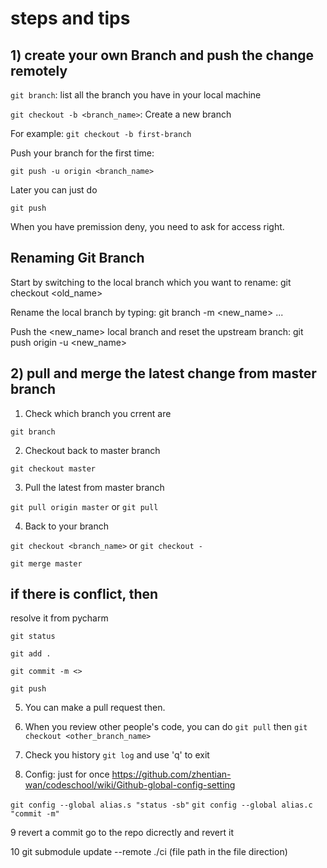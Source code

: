 # steps and tips 
## 1) create your own Branch and push the change remotely

`git branch`: list all the branch you have in your local machine

`git checkout -b <branch_name>`: Create a new branch

For example: `git checkout -b first-branch`

Push your branch for the first time:

`git push -u origin <branch_name>`

Later you can just do

`git push`

When you have premission deny, you need to ask for access right.

## Renaming Git Branch
Start by switching to the local branch which you want to rename: git checkout <old_name>

Rename the local branch by typing: git branch -m <new_name> ...

Push the <new_name> local branch and reset the upstream branch: git push origin -u <new_name>

## 2) pull and merge the latest change from master branch

1. Check which branch you crrent are

`git branch`

2. Checkout back to master branch

`git checkout master`

3. Pull the latest from master branch

`git pull origin master` or `git pull`

4. Back to your branch

`git checkout <branch_name>` or `git checkout -`

`git merge master`

## if there is conflict, then 
resolve it from pycharm

`git status`

`git add .`

`git commit -m <>`

`git push`

5. You can make a pull request then.

6. When you review other people's code,
   you can do `git pull` then `git checkout <other_branch_name>`

7. Check you history
   `git log` and use 'q' to exit

8. Config: just for once
   https://github.com/zhentian-wan/codeschool/wiki/Github-global-config-setting

`git config --global alias.s "status -sb"`
`git config --global alias.c "commit -m"`

9 revert a commit 
go to the repo dicrectly and revert it

10  git submodule update --remote ./ci (file path in the file direction)
